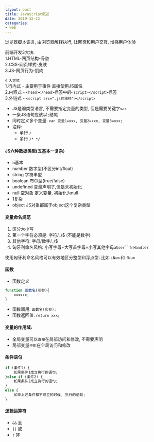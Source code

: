 ```yaml
---
layout: post
title: JavaScript概述
date: 2019-12-22
categories:
- web
---
```


浏览器脚本语言, 由浏览器解释执行, 让网页和用户交互, 增强用户体验<br>

前端开发3大块:<br>
1.HTML-网页结构-骨骼<br>
2.CSS-网页样式-皮肤<br>
3.JS-网页行为-肌肉<br>

`引入方式`<br>
1.行内式 - 主要用于事件 直接使用JS属性<br>
2.内嵌式 - `<head></head>`标签中的`<script></script>`标签<br>
3.外链式 - `<script src=".js的路径"></script>`<br>

* JS是弱类型语言, 不需要指定变量的类型, 但是需要关键字`var`<br>
* 一条JS语句应该以`;`结尾
* 同时定义多个变量: `var 变量1=xxx, 变量2=xxx, 变量3=xxx;`
* 注释:
	* 单行 `/`
	* 多行 `/* */`

#### JS六种数据类型(五基本一复杂)
* 5基本
* number 数字型(不区分int/float)
* string 字符串型
* boolean 布尔型(true/false)
* undefined 变量声明了,但是未初始化
* null 空对象 定义变量, 初始化为null
* 1复杂
* object JS对象都属于object这个复杂类型

#### 变量命名规范
1. 区分大小写
2. 第一个字符必须是: 字符/_/$ (不能是数字)
3. 其他字符: 字母/数字/_/$
4. 匈牙利命名风格: 小写字母+大写首字母+小写其他字母`aUser``fnHandler`

使用匈牙利命名风格可以有效地区分整型和浮点型: 比如 `iNum` 和 `fNum`<br>

#### 函数
* 函数定义
```javascript
function 函数名(形参){
	xxxxxx;
}
```
* 函数调用: `函数名(实参);`
* 函数返回值: `return xxx;`

#### 变量的作用域:
* 全局变量可以`直接`在局部访问和修改, 不需要声明
* 局部变量`不能`在全局访问和修改

#### 条件语句
```javascript
if (条件1) {
	如果条件1成立执行的语句;
}else if (条件2) {
	如果条件2成立执行的语句;
}
else {
	如果上述条件都不成立的时候, 执行的语句;
}
```
#### 逻辑运算符
* `&&` 且
* `||` 或
* `!` 非


